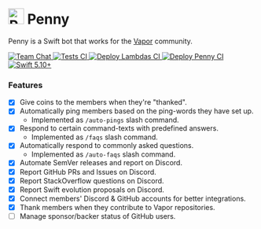# <img src="https://github.com/vapor/penny-bot/assets/54685446/53e4684e-7511-4a5e-9933-34db0ceac0c6" alt="Penny" width="32"> Penny

Penny is a Swift bot that works for the [Vapor](https://vapor.codes) community.

<p>
    <a href="https://discord.gg/vapor">
        <img 
            src="https://design.vapor.codes/images/discordchat.svg"
            alt="Team Chat"
        >
    </a>
    <a href="https://github.com/vapor/penny-bot/actions/workflows/test.yml">
        <img 
            src="https://img.shields.io/github/actions/workflow/status/vapor/penny-bot/test.yml?event=push&style=plastic&logo=github&label=tests&logoColor=%23ccc"
            alt="Tests CI"
        >
    </a>
    <a href="https://github.com/vapor/penny-bot/actions/workflows/deploy-all-lambdas.yml">
        <img 
            src="https://img.shields.io/github/actions/workflow/status/vapor/penny-bot/deploy-all-lambdas.yml?event=push&style=plastic&logo=github&label=deploy%20lambda%20functions&logoColor=%23ccc"
            alt="Deploy Lambdas CI"
        >
    </a>
    <a href="https://github.com/vapor/penny-bot/actions/workflows/deploy-penny.yml">
        <img 
            src="https://img.shields.io/github/actions/workflow/status/vapor/penny-bot/deploy-penny.yml?event=push&style=plastic&logo=github&label=deploy%20Penny&logoColor=%23ccc"
            alt="Deploy Penny CI"
        >
    </a>
    <a href="https://swift.org">
        <img 
            src="https://design.vapor.codes/images/swift510up.svg" 
            alt="Swift 5.10+"
        >
    </a>
</p>

### Features
* [x] Give coins to the members when they're "thanked".
* [x] Automatically ping members based on the ping-words they have set up.
  * Implemented as `/auto-pings` slash command.
* [x] Respond to certain command-texts with predefined answers.
  * Implemented as `/faqs` slash command.
* [x] Automatically respond to commonly asked questions.
  * Implemented as `/auto-faqs` slash command.
* [x] Automate SemVer releases and report on Discord.
* [x] Report GitHub PRs and Issues on Discord.
* [x] Report StackOverflow questions on Discord.
* [x] Report Swift evolution proposals on Discord.
* [x] Connect members' Discord & GitHub accounts for better integrations.
* [x] Thank members when they contribute to Vapor repositories.
* [ ] Manage sponsor/backer status of GitHub users.
